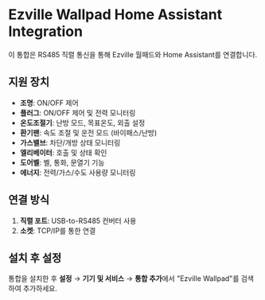 # Ezville Wallpad Home Assistant Integration

이 통합은 RS485 직렬 통신을 통해 Ezville 월패드와 Home Assistant를 연결합니다.

## 지원 장치

- **조명**: ON/OFF 제어
- **플러그**: ON/OFF 제어 및 전력 모니터링  
- **온도조절기**: 난방 모드, 목표온도, 외출 설정
- **환기팬**: 속도 조절 및 운전 모드 (바이패스/난방)
- **가스밸브**: 차단/개방 상태 모니터링
- **엘리베이터**: 호출 및 상태 확인
- **도어벨**: 벨, 통화, 문열기 기능
- **에너지**: 전력/가스/수도 사용량 모니터링

## 연결 방식

1. **직렬 포트**: USB-to-RS485 컨버터 사용
2. **소켓**: TCP/IP를 통한 연결

## 설치 후 설정

통합을 설치한 후 **설정** → **기기 및 서비스** → **통합 추가**에서 "Ezville Wallpad"를 검색하여 추가하세요.